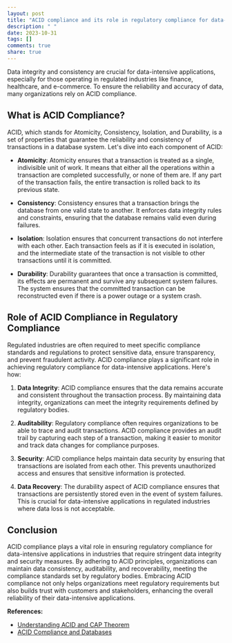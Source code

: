 ```yaml
---
layout: post
title: "ACID compliance and its role in regulatory compliance for data-intensive applications"
description: " "
date: 2023-10-31
tags: []
comments: true
share: true
---
```


Data integrity and consistency are crucial for data-intensive applications, especially for those operating in regulated industries like finance, healthcare, and e-commerce. To ensure the reliability and accuracy of data, many organizations rely on ACID compliance.

## What is ACID Compliance?

ACID, which stands for Atomicity, Consistency, Isolation, and Durability, is a set of properties that guarantee the reliability and consistency of transactions in a database system. Let's dive into each component of ACID:

- **Atomicity**: Atomicity ensures that a transaction is treated as a single, indivisible unit of work. It means that either all the operations within a transaction are completed successfully, or none of them are. If any part of the transaction fails, the entire transaction is rolled back to its previous state.

- **Consistency**: Consistency ensures that a transaction brings the database from one valid state to another. It enforces data integrity rules and constraints, ensuring that the database remains valid even during failures.

- **Isolation**: Isolation ensures that concurrent transactions do not interfere with each other. Each transaction feels as if it is executed in isolation, and the intermediate state of the transaction is not visible to other transactions until it is committed.

- **Durability**: Durability guarantees that once a transaction is committed, its effects are permanent and survive any subsequent system failures. The system ensures that the committed transaction can be reconstructed even if there is a power outage or a system crash.

## Role of ACID Compliance in Regulatory Compliance

Regulated industries are often required to meet specific compliance standards and regulations to protect sensitive data, ensure transparency, and prevent fraudulent activity. ACID compliance plays a significant role in achieving regulatory compliance for data-intensive applications. Here's how:

1. **Data Integrity**: ACID compliance ensures that the data remains accurate and consistent throughout the transaction process. By maintaining data integrity, organizations can meet the integrity requirements defined by regulatory bodies.

2. **Auditability**: Regulatory compliance often requires organizations to be able to trace and audit transactions. ACID compliance provides an audit trail by capturing each step of a transaction, making it easier to monitor and track data changes for compliance purposes.

3. **Security**: ACID compliance helps maintain data security by ensuring that transactions are isolated from each other. This prevents unauthorized access and ensures that sensitive information is protected.

4. **Data Recovery**: The durability aspect of ACID compliance ensures that transactions are persistently stored even in the event of system failures. This is crucial for data-intensive applications in regulated industries where data loss is not acceptable.

## Conclusion

ACID compliance plays a vital role in ensuring regulatory compliance for data-intensive applications in industries that require stringent data integrity and security measures. By adhering to ACID principles, organizations can maintain data consistency, auditability, and recoverability, meeting the compliance standards set by regulatory bodies. Embracing ACID compliance not only helps organizations meet regulatory requirements but also builds trust with customers and stakeholders, enhancing the overall reliability of their data-intensive applications.

**References:**

- [Understanding ACID and CAP Theorem](https://www.geeksforgeeks.org/understanding-acid-properties-in-dbms/)
- [ACID Compliance and Databases](https://databricks.com/glossary/acid-compliance)